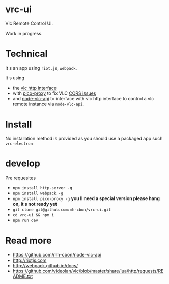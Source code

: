 # vrc-ui

Vlc Remote Control UI.

Work in progress.

# Technical

It s an app using `riot.js`, `webpack`.

It s using
- the [vlc http interface](https://github.com/videolan/vlc/blob/master/share/lua/http/requests/README.txt)
- with [pico-proxy](https://github.com/drowzy/pico-proxy) to fix VLC [CORS issues](https://trac.videolan.org/vlc/ticket/8848)
- and [node-vlc-api](https://github.com/mh-cbon/node-vlc-api) to interface with vlc http interface
to control a vlc remote instance via `node-vlc-api`.

# Install

No installation method is provided as you should use a packaged app such `vrc-electron`

# develop

Pre requesites
- `npm install http-server -g`
- `npm install webpack -g`
- `npm install pico-proxy -g` __you ll need a special version please hang on, it s not ready yet__
- `git clone git@github.com:mh-cbon/vrc-ui.git`
- `cd vrc-ui && npm i`
- `npm run dev`

# Read more
- https://github.com/mh-cbon/node-vlc-api
- http://riotjs.com
- http://webpack.github.io/docs/
- https://github.com/videolan/vlc/blob/master/share/lua/http/requests/README.txt
